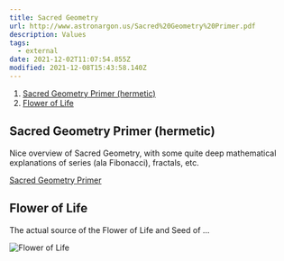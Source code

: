 ```yaml
---
title: Sacred Geometry
url: http://www.astronargon.us/Sacred%20Geometry%20Primer.pdf
description: Values
tags:
  - external
date: 2021-12-02T11:07:54.855Z
modified: 2021-12-08T15:43:58.140Z
---
```


1. [Sacred Geometry Primer (hermetic)](#sacred-geometry-primer-hermetic)
2. [Flower of Life](#flower-of-life)

## Sacred Geometry Primer (hermetic)

Nice overview of Sacred Geometry, with some quite deep mathematical explanations of series (ala Fibonacci), fractals, etc.

[Sacred Geometry Primer](/references/Sacred%20Geometry%20Primer.pdf)

## Flower of Life

The actual source of the Flower of Life and Seed of ...

![Flower of Life](http://i.imgur.com/btQaGYo.jpg)
